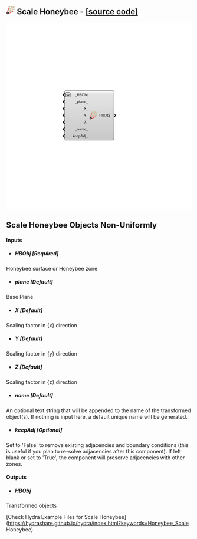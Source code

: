 ## ![](../../images/icons/Scale_Honeybee.png) Scale Honeybee - [[source code]](https://github.com/ladybug-tools/honeybee-legacy/tree/master/src/Honeybee_Scale%20Honeybee.py)

![](../../images/components/Scale_Honeybee.png)

Scale Honeybee Objects Non-Uniformly
 -
 

#### Inputs
* ##### HBObj [Required]
Honeybee surface or Honeybee zone
* ##### plane [Default]
Base Plane
* ##### X [Default]
Scaling factor in {x} direction
* ##### Y [Default]
Scaling factor in {y} direction
* ##### Z [Default]
Scaling factor in {z} direction
* ##### name [Default]
An optional text string that will be appended to the name of the transformed object(s).  If nothing is input here, a default unique name will be generated.
* ##### keepAdj [Optional]
Set to 'False' to remove existing adjacencies and boundary conditions (this is useful if you plan to re-solve adjacencies after this component). If left blank or set to 'True', the component will preserve adjacencies with other zones.

#### Outputs
* ##### HBObj
Transformed objects


[Check Hydra Example Files for Scale Honeybee](https://hydrashare.github.io/hydra/index.html?keywords=Honeybee_Scale Honeybee)